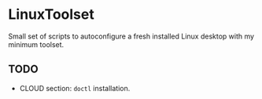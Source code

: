 # LinuxToolset
Small set of scripts to autoconfigure a fresh installed Linux desktop with my minimum toolset.

## TODO

- CLOUD section: `doctl` installation.


